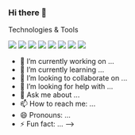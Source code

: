 ### Hi there 👋

Technologies & Tools 

![](https://img.shields.io/badge/OS-Linux-informational?style=flat&logo=<linux>&logoColor=white&color=ff000)
![](https://img.shields.io/badge/OS-Windows-informational?style=flat&logo=<Linux>&logoColor=white&color=ff0000)
![](https://img.shields.io/badge/Editor-Pycharm-informational?style=flat&logo=<linux>&logoColor=white&color=ff000)
![](https://img.shields.io/badge/Editor-VsCode-informational?style=flat&logo=<Linux>&logoColor=white&color=ff0000)
![](https://img.shields.io/badge/Code-Python-informational?style=flat&logo=<linux>&logoColor=white&color=ff000)
![](https://img.shields.io/badge/Code-Php-informational?style=flat&logo=<Linux>&logoColor=white&color=ff0000)
![](https://img.shields.io/badge/Code-Django-informational?style=flat&logo=<linux>&logoColor=white&color=ff000)
![](https://img.shields.io/badge/Code-Laravel-informational?style=flat&logo=<Linux>&logoColor=white&color=ff0000)

- 🔭 I’m currently working on ...
- 🌱 I’m currently learning ...
- 👯 I’m looking to collaborate on ...
- 🤔 I’m looking for help with ...
- 💬 Ask me about ...
- 📫 How to reach me: ...
- 😄 Pronouns: ...
- ⚡ Fun fact: ...
-->
